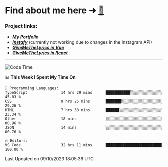 # Find about me here ➜ [🧑](https://pauabella.dev)

### Project links:
- ***[My Portfolio](https://pauabella.dev)***
- ***[Instafy](https://instafy.me)*** (currently not working due to changes in the Instagram API)
- ***[GiveMeTheLyrics in Vue](https://lyrics.pauabella.dev)***
- ***[GiveMeTheLyrics in React](https://pauabella.dev/GiveMeTheLyrics)***

---
<!--START_SECTION:waka-->
![Code Time](http://img.shields.io/badge/Code%20Time-2%2C543%20hrs%2022%20mins-blue)

📊 **This Week I Spent My Time On** 

```text
💬 Programming Languages: 
TypeScript               14 hrs 29 mins      ███████████░░░░░░░░░░░░░░   45.03 % 
CSS                      9 hrs 25 mins       ███████░░░░░░░░░░░░░░░░░░   29.26 % 
HTML                     7 hrs 30 mins       ██████░░░░░░░░░░░░░░░░░░░   23.34 % 
Other                    18 mins             ░░░░░░░░░░░░░░░░░░░░░░░░░   00.96 % 
JSON                     14 mins             ░░░░░░░░░░░░░░░░░░░░░░░░░   00.76 % 

🔥 Editors: 
VS Code                  32 hrs 11 mins      █████████████████████████   100.00 % 
```


 Last Updated on 09/10/2023 18:05:36 UTC
<!--END_SECTION:waka-->
